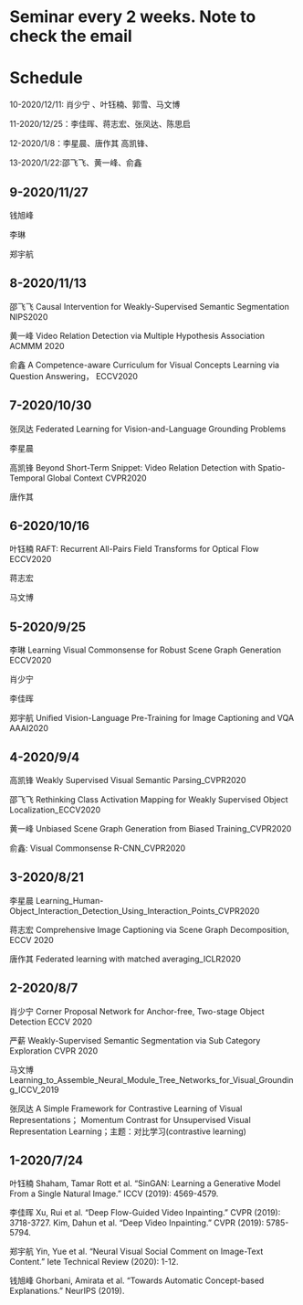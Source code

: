 # Seminar every 2 weeks. Note to check the email

# Schedule

10-2020/12/11: 肖少宁 、叶钰楠、郭雪、马文博  

11-2020/12/25：李佳晖、蒋志宏、张凤达、陈思启

12-2020/1/8：李星晨、唐作其 高凯锋、

13-2020/1/22:邵飞飞、黄一峰、俞鑫

## **9-2020/11/27**

钱旭峰

李琳

郑宇航

## **8-2020/11/13**	

邵飞飞	Causal Intervention for Weakly-Supervised Semantic Segmentation NIPS2020									

黄一峰	Video Relation Detection via Multiple Hypothesis Association ACMMM 2020									

俞鑫	A Competence-aware Curriculum for Visual Concepts Learning via Question Answering， ECCV2020									


## 7-2020/10/30	

张凤达	Federated Learning for Vision-and-Language Grounding Problems									

李星晨										

高凯锋	Beyond Short-Term Snippet: Video Relation Detection with Spatio-Temporal Global Context CVPR2020							

唐作其	

## 6-2020/10/16											

叶钰楠	RAFT: Recurrent All-Pairs Field Transforms for Optical Flow ECCV2020								

蒋志宏										

马文博	
								
## 5-2020/9/25	

李琳   Learning Visual Commonsense for Robust Scene Graph Generation ECCV2020 							

肖少宁										

李佳晖										

郑宇航	Uniﬁed Vision-Language Pre-Training for Image Captioning and VQA AAAI2020									

## 4-2020/9/4	

高凯锋	Weakly Supervised Visual Semantic Parsing_CVPR2020									

邵飞飞	Rethinking Class Activation Mapping for Weakly Supervised Object Localization_ECCV2020									

黄一峰	Unbiased Scene Graph Generation from Biased Training_CVPR2020									

俞鑫:	Visual Commonsense R-CNN_CVPR2020

## 3-2020/8/21	

李星晨	Learning_Human-Object_Interaction_Detection_Using_Interaction_Points_CVPR2020									

蒋志宏	Comprehensive Image Captioning via Scene Graph Decomposition, ECCV 2020									

唐作其	Federated learning with matched averaging_ICLR2020	

									
## 2-2020/8/7	

肖少宁	Corner Proposal Network for Anchor-free, Two-stage Object Detection ECCV 2020									

严薪	Weakly-Supervised Semantic Segmentation via Sub Category Exploration CVPR 2020									

马文博	Learning_to_Assemble_Neural_Module_Tree_Networks_for_Visual_Grounding_ICCV_2019		

张凤达	A Simple Framework for Contrastive Learning of Visual Representations；  Momentum Contrast for Unsupervised Visual Representation Learning；主题：对比学习(contrastive learning)									
								

## 1-2020/7/24	

叶钰楠	Shaham, Tamar Rott et al. “SinGAN: Learning a Generative Model From a Single Natural Image.” ICCV (2019): 4569-4579.									
		
李佳晖	 Xu, Rui et al. “Deep Flow-Guided Video Inpainting.” CVPR (2019): 3718-3727.      Kim, Dahun et al. “Deep Video Inpainting.” CVPR (2019): 5785-5794.					

郑宇航	Yin, Yue et al. “Neural Visual Social Comment on Image-Text Content.” Iete Technical Review (2020): 1-12.									

钱旭峰	Ghorbani, Amirata et al. “Towards Automatic Concept-based Explanations.” NeurIPS (2019).
